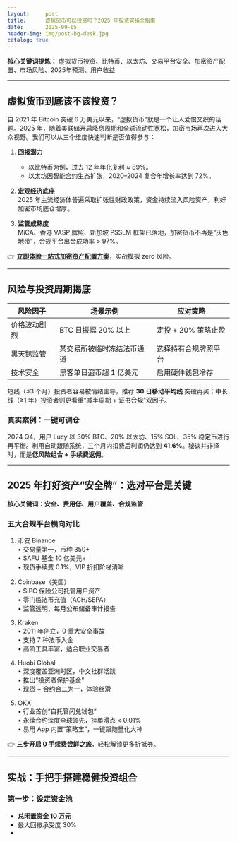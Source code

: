 ```yaml
---
layout:     post
title:      虚拟货币可以投资吗？2025 年投资实操全指南
date:       2025-09-05
header-img: img/post-bg-desk.jpg
catalog: true
---
```


**核心关键词提炼：** 虚拟货币投资、比特币、以太坊、交易平台安全、加密资产配置、市场风险、2025年预测、用户收益

---

## 虚拟货币到底该不该投资？

自 2021 年 Bitcoin 突破 6 万美元以来，“虚拟货币”就是一个让人爱恨交织的话题。2025 年，随着美联储开启降息周期和全球流动性宽松，加密市场再次进入大众视野。我们可以从三个维度快速判断是否值得参与：

1. **回报潜力**  
   - 以比特币为例，过去 12 年年化复利 ≈ 89%。  
   - 以太坊因智能合约生态扩张，2020–2024 复合年增长率达到 72%。  

2. **宏观经济底座**  
   2025 年主流经济体普遍采取扩张性财政政策，资金持续流入风险资产，利好加密市场底仓增厚。

3. **监管成熟度**  
   MiCA、香港 VASP 牌照、新加坡 PSSLM 框架已落地，加密货币不再是“灰色地带”，合规平台出金成功率 > 97%。

👉 [**立即体验一站式加密资产配置方案**](https://okxdog.com/)，实战模拟 zero 风险。

---

## 风险与投资周期揭底

| 风险因子               | 场景示例                             | 应对策略             |
|-------------------------|--------------------------------------|----------------------|
| 价格波动剧烈            | BTC 日振幅 20% 以上                  | 定投 + 20% 策略止盈  |
| 黑天鹅监管                | 某交易所被临时冻结法币通道         | 选择持有合规牌照平台 |
| 技术安全                | 黑客单日盗币超 1 亿美元              | 启用硬件钱包冷存     |

短线（≤3 个月）投资者容易被情绪主导，推荐 **30 日移动平均线** 突破再买；中长线（≥1 年）投资者则更看重“减半周期 + 证书合规”双因子。

### 真实案例：一键可调仓

2024 Q4，用户 Lucy 以 30% BTC、20% 以太坊、15% SOL、35% 稳定币进行再平衡。利用自动跟随系统，三个月内扣费后利润仍达到 **41.6%**。秘诀并非择时，而是**低风险组合 + 手续费返佣**。

---

## 2025 年打好资产“安全牌”：选对平台是关键

**核心关键词：安全、费用低、用户覆盖、合规监管**

### 五大合规平台横向对比

1. 币安 Binance  
   • 交易量第一，币种 350+  
   • SAFU 基金 10 亿美元+  
   • 现货手续费 0.1%，VIP 折扣阶梯清晰  

2. Coinbase（美国）  
   • SIPC 保险公司托管用户资产  
   • 零门槛法币充值（ACH/SEPA）  
   • 监管透明，每月公布储备审计报告  

3. Kraken  
   • 2011 年创立，0 重大安全事故  
   • 支持 7 种法币入金  
   • 高阶工具丰富，适合职业交易者  

4. Huobi Global  
   • 深度覆盖亚洲时区，中文社群活跃  
   • 推出“投资者保护基金”  
   • 现货 + 合约合二为一，体验丝滑  

5. OKX  
   • 行业首创“自托管闪兑钱包”  
   • 永续合约深度全球领先，挂单滑点 < 0.01%  
   • 易用 App 内置“策略宝”，一键跟随量化大神  

👉 [**三步开启 0 手续费尝鲜之旅**](https://okxdog.com/)，轻松解锁更多折抵券。

---

## 实战：手把手搭建稳健投资组合

### 第一步：设定资金池
- **总闲置资金 10 万元**
- 最大回撤承受度 30%
-